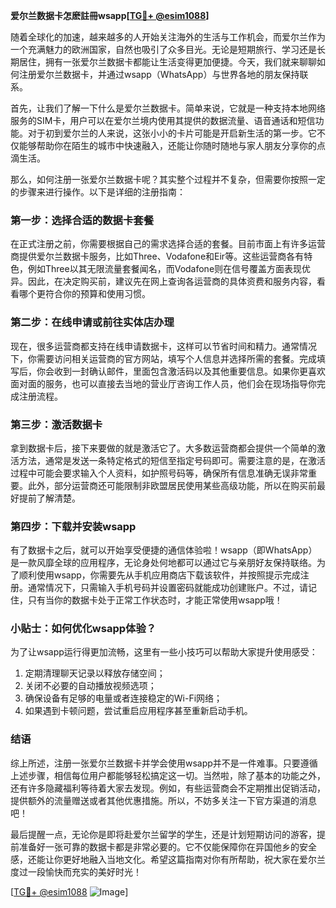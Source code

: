 **爱尔兰数据卡怎麽註冊wsapp[[TG💪+ @esim1088](https://t.me/s/esim1088)]**

随着全球化的加速，越来越多的人开始关注海外的生活与工作机会，而爱尔兰作为一个充满魅力的欧洲国家，自然也吸引了众多目光。无论是短期旅行、学习还是长期居住，拥有一张爱尔兰数据卡都能让生活变得更加便捷。今天，我们就来聊聊如何注册爱尔兰数据卡，并通过wsapp（WhatsApp）与世界各地的朋友保持联系。

首先，让我们了解一下什么是爱尔兰数据卡。简单来说，它就是一种支持本地网络服务的SIM卡，用户可以在爱尔兰境内使用其提供的数据流量、语音通话和短信功能。对于初到爱尔兰的人来说，这张小小的卡片可能是开启新生活的第一步。它不仅能够帮助你在陌生的城市中快速融入，还能让你随时随地与家人朋友分享你的点滴生活。

那么，如何注册一张爱尔兰数据卡呢？其实整个过程并不复杂，但需要你按照一定的步骤来进行操作。以下是详细的注册指南：

### 第一步：选择合适的数据卡套餐

在正式注册之前，你需要根据自己的需求选择合适的套餐。目前市面上有许多运营商提供爱尔兰数据卡服务，比如Three、Vodafone和Eir等。这些运营商各有特色，例如Three以其无限流量套餐闻名，而Vodafone则在信号覆盖方面表现优异。因此，在决定购买前，建议先在网上查询各运营商的具体资费和服务内容，看看哪个更符合你的预算和使用习惯。

### 第二步：在线申请或前往实体店办理

现在，很多运营商都支持在线申请数据卡，这样可以节省时间和精力。通常情况下，你需要访问相关运营商的官方网站，填写个人信息并选择所需的套餐。完成填写后，你会收到一封确认邮件，里面包含激活码以及其他重要信息。如果你更喜欢面对面的服务，也可以直接去当地的营业厅咨询工作人员，他们会在现场指导你完成注册流程。

### 第三步：激活数据卡

拿到数据卡后，接下来要做的就是激活它了。大多数运营商都会提供一个简单的激活方法，通常是发送一条特定格式的短信至指定号码即可。需要注意的是，在激活过程中可能会要求输入个人资料，如护照号码等，确保所有信息准确无误非常重要。此外，部分运营商还可能限制非欧盟居民使用某些高级功能，所以在购买前最好提前了解清楚。

### 第四步：下载并安装wsapp

有了数据卡之后，就可以开始享受便捷的通信体验啦！wsapp（即WhatsApp）是一款风靡全球的应用程序，无论身处何地都可以通过它与亲朋好友保持联络。为了顺利使用wsapp，你需要先从手机应用商店下载该软件，并按照提示完成注册。通常情况下，只需输入手机号码并设置密码就能成功创建账户。不过，请记住，只有当你的数据卡处于正常工作状态时，才能正常使用wsapp哦！

### 小贴士：如何优化wsapp体验？

为了让wsapp运行得更加流畅，这里有一些小技巧可以帮助大家提升使用感受：
1. 定期清理聊天记录以释放存储空间；
2. 关闭不必要的自动播放视频选项；
3. 确保设备有足够的电量或者连接稳定的Wi-Fi网络；
4. 如果遇到卡顿问题，尝试重启应用程序甚至重新启动手机。

### 结语

综上所述，注册一张爱尔兰数据卡并学会使用wsapp并不是一件难事。只要遵循上述步骤，相信每位用户都能够轻松搞定这一切。当然啦，除了基本的功能之外，还有许多隐藏福利等待着大家去发现。例如，有些运营商会不定期推出促销活动，提供额外的流量赠送或者其他优惠措施。所以，不妨多关注一下官方渠道的消息吧！

最后提醒一点，无论你是即将赴爱尔兰留学的学生，还是计划短期访问的游客，提前准备好一张可靠的数据卡都是非常必要的。它不仅能保障你在异国他乡的安全感，还能让你更好地融入当地文化。希望这篇指南对你有所帮助，祝大家在爱尔兰度过一段愉快而充实的美好时光！

[[TG💪+ @esim1088](https://t.me/s/esim1088) ![Image](https://i.postimg.cc/4NQfJmqS/Snipaste-2025-05-13-00-14-12.png)]